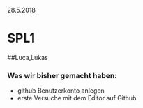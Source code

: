 28.5.2018
# SPL1
##Luca,Lukas

### Was wir bisher gemacht haben:
* github Benutzerkonto anlegen
* erste Versuche mit dem Editor auf Github
